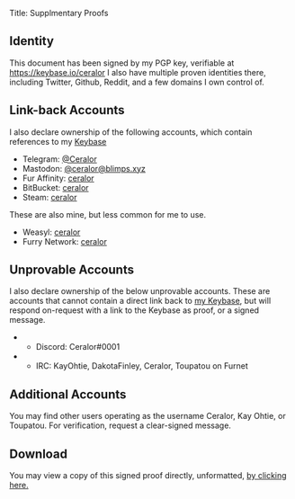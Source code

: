Title: Supplmentary Proofs

## Identity

This document has been signed by my PGP key, verifiable at https://keybase.io/ceralor
I also have multiple proven identities there, including Twitter, Github, Reddit, and a few domains I own control of.

## Link-back Accounts

I also declare ownership of the following accounts, which contain references to my [Keybase](https://keybase.io/ceralor)

 - Telegram: [@Ceralor](https://t.me/ceralor)
 - Mastodon: [@ceralor@blimps.xyz](https://blimps.xyz/@ceralor)
 - Fur Affinity: [ceralor](https://furaffinity.net/user/ceralor)
 - BitBucket: [ceralor](https://bitbucket.org/ceralor)
 - Steam: [ceralor](https://steamcommunity.com/id/ceralor)

These are also mine, but less common for me to use.

 - Weasyl: [ceralor](https://weasyl.com/~ceralor)
 - Furry Network: [ceralor](https://furrynetwork.com/ceralor)

## Unprovable Accounts

I also declare ownership of the below unprovable accounts. These are accounts that cannot contain a direct link back to [my Keybase](https://keybase.io/ceralor), but will respond on-request with a link to the Keybase as proof, or a signed message.

- - Discord: Ceralor#0001
- - IRC: KayOhtie, DakotaFinley, Ceralor, Toupatou on Furnet

## Additional Accounts

You may find other users operating as the username Ceralor, Kay Ohtie, or Toupatou. For verification, request a clear-signed message.

## Download

You may view a copy of this signed proof directly, unformatted, [by clicking here.](/proof.md.asc.txt)
